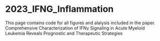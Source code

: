 # 2023_IFNG_Inflammation
This page contains code for all figures and alalysis included in the paper.
Comprehensive Characterization of IFNγ Signaling in Acute Myeloid Leukemia Reveals Prognostic and Therapeutic Strategies
